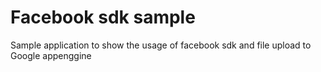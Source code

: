 Facebook sdk sample
===================

Sample application to show the usage of facebook sdk and file upload to Google appenggine
